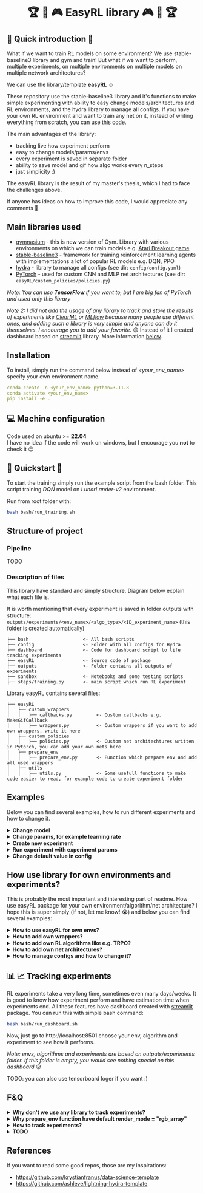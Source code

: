 <div align="center">

#  🏆 👾 🎮 EasyRL library 🎮 👾  🏆
</div>

## 🚀 Quick introduction  🚀

What if we want to train RL models on some environment? 
We use stable-baseline3 library and gym and train! 
But what if we want to perform, multiple experiments, on multiple environments
on multiple models on multiple network architectures?

We can use the library/template **easyRL** ☺️

These repository use the stable-baseline3 library and it's functions to make simple
experimenting with ability to easy change models/architectures and RL environments, and the hydra library to manage all configs.
If you have your own RL environment and want to train any net on it, instead of writing everything from scratch, you can use this code.

The main advantages of the library:

- tracking live how experiment perform
- easy to change models/params/envs
- every experiment is saved in separate folder
- ability to save model and gif how algo works every n_steps
- just simplicity :)

The easyRL library is the result of my master's thesis, which I had to face the challenges above.

If anyone has ideas on how to improve this code, I would appreciate any comments 💖


## Main libraries used
- [gymnasium](https://gymnasium.farama.org/) - this is new version of Gym. Library with various environments on which we can train models e.g. [Atari Breakout game](https://gymnasium.farama.org/environments/atari/breakout/)  
- [stable-baseline3](https://stable-baselines3.readthedocs.io/en/master/) - framework for  training reinforcement learning agents with implementations a lot of popular RL models e.g. DQN, PPO
- [hydra](https://hydra.cc/) - library to manage all configs (see dir: `config/config.yaml`) 
- [PyTorch](https://pytorch.org/) - used for custom CNN and MLP net architectures  (see dir: `easyRL/custom_policies/policies.py`)


_Note: You can use **TensorFlow** if you want to, but I am big fan of PyTorch and used only this library_

_Note 2: I did not add the usage of any library to track and store the results of experiments like [ClearML](https://clear.ml/) or [MLflow](https://mlflow.org/)
because many people use different ones, and adding such a library is very simple and anyone can do it themselves.
I encourage you to add your favorite._ 😊 
Instead of it I created dashboard based on [streamlit](https://streamlit.io/)  library. More information [below](#dashboard). 
## Installation
To install, simply run the command below instead of _<your_env_name>_ specify your own environment name.
```yaml
conda create -n <your_env_name> python=3.11.8
conda activate <your_env_name>
pip install -e .
```


## 💻 Machine configuration 
Code used on ubuntu >= **22.04** \
I have no idea if the code will work on windows, but I encourage you **not** to check it 😊


## 🚀 Quickstart 🚀
To start the training simply run the example script from the bash folder.
This script training _DQN_ model on _LunarLander-v2_ environment.

Run from root folder with:

```bash
bash bash/run_training.sh
```

## Structure of project

### Pipeline
TODO

### Description of files


This library have standard and simply structure. Diagram below explain what each file is.

It is worth mentioning that every experiment is saved in folder outputs with structure:
```outputs/experiments/<env_name>/<algo_type>/<ID_experiment_name>``` (this folder is created automatically)

```
├── bash                    <- All bash scripts
├── config                  <- Folder with all configs for Hydra
├── dashboard               <- Code for dashboard script to life tracking experiments
├── easyRL                  <- Source code of package 
├── outputs                 <- Folder contains all outputs of experiments 
├── sandbox                 <- Notebooks and some testing scripts
├── steps/training.py       <- main script which run RL experiment
```

Library easyRL contains several files:
```
├── easyRL               
│   ├── custom_wrappers          
│   │   ├── callbacks.py         <- Custom callbacks e.g. MakeGifCallback
│   │   ├── wrappers.py          <- Custom wrappers if you want to add own wrappers, write it here
│   ├── custom_policies         
│   │   ├── policies.py          <- Custom net architechtures written in Pytorch, you can add your own nets here
│   ├── prepare_env         
│   │   ├── prepare_env.py       <- Function which prepare env and add all used wrappers
│   ├── utils         
│   │   ├── utils.py             <- Some usefull functions to make code easier to read, for example code to create experiment folder
```

## Examples
Below you can find several examples, how to run different experiments and how to change it.

<details>
<summary><b>Change model </b></summary>

If you want to change model, you can simply change one line in `bash/run_training.sh` file:

```
python steps/training.py \
  experiment=lunar_lander_dqn \
  total_timesteps=20_000 \
  model=a2c  <-change this line, you can wirte all models in folder: config/model/.. e.g. ppo
```
_Note: you can be confused that we use experiment with contains dqn model, but we change it to a2c.
This is hydra package magic, if we run bash script we can override every param, so don't worry about it.
Experiment tells to hydra that we want to run dqn model on lunar lander env but model override change model._

</details>

<details>
<summary><b>Change params, for example learning rate </b></summary>

Exactly like in example below, we just add lines in bash script  `bash/run_training.sh`

```
python steps/training.py \
  experiment=lunar_lander_dqn \
  total_timesteps=20_000 \      <- this changes numer of timesteps
  model.buffer_size=10_000 \    <- we change bufer size in dqn
  model.learning_rate=0.0001 \  <- we change learning rate
  policy_net=TODO               <- we change net architecture
```

We can also change it in `config/model` files, but please remember that you change it for every new run
not only for one experiment (but maybe this is what you want to do 😍)
</details>

<details>
<summary><b>Create new experiment </b></summary>
TODO
</details>


<details>
<summary><b>Run experiment with experiment params </b></summary>
TODO
</details>


<details>
<summary><b>Change default value in config </b></summary>
TODO
</details>


## How use library for own environments and experiments?
This is probably the most important and interesting part of readme. 
How use easyRL package for your own environment/algorithm/net architecture? 
I hope this is super simply (if not, let me know! 😭) and below you can find several examples:

<details>
<summary><b>How to use easyRL for own envs?</b></summary>

only gym
TODO
</details>

<details>
<summary><b>How to add own wrappers?</b></summary>

TODO
</details>


<details>
<summary><b>How to add own RL algorithms like e.g. TRPO? </b></summary>
only stable-baseline3 but we have https://sb3-contrib.readthedocs.io/en/master/guide/install.html
</details>

<details>
<summary><b>How to add own net architectures? </b></summary>

TODO
</details>


<details>
<summary><b>How to manage configs and how to change it? </b></summary>
hydra and template

TODO
</details>

## 📊 📈  <a name="dashboard"></a> Tracking experiments 
RL experiments take a very long time, sometimes even many days/weeks. 
It is good to know how experiment perform and have estimation time when experiments end.
All these features have dashboard created with [streamlit](https://streamlit.io/) package. 
You can run this with simple bash command:

```bash
bash bash/run_dashboard.sh
```
Now, just go to http://localhost:8501 choose your env, algorithm and experiment to see how it performs.


_Note: envs, algorithms and experiments are based on outputs/experiments folder. If this folder is empty, you would see nothing special on this dashboard_ 😥 


TODO: you can also use tensorboard loger if you want :)

## 

##  F&Q
<details>
<summary><b>Why don't we use any library to track experiments? </b></summary>

As I wrote above, for the sake of simplifying the library, I did not add such a library. Everyone has their own favorite so I encourage you to add according to your needs!
</details>

<details>
<summary><b>Why prepare_env function have default render_mode = "rgb_array" </b></summary>

In older version of Gym library we could choose render model when we made `env.render(mode=xxx)`. 
Now we have to define render mode when env is inited, so we should use "rgb_array" because of `MakeGifCallback`.
</details>


<details>
<summary><b>How to track experiments? </b></summary>
TODO
</details>

<details>
<summary><b>TODO </b></summary>
TODO
</details>

## References
If you want to read some good repos, those are my inspirations:
  - https://github.com/krystianfranus/data-science-template
  - https://github.com/ashleve/lightning-hydra-template
